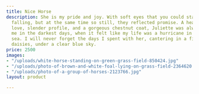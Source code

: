 ```yaml
---
title: Nice Horse
description: She is my pride and joy. With soft eyes that you could stare into forever,
  falling, but at the same time so still, they reflected promise. A heart made of
  love, slender profile, and a gorgeous chestnut coat, Juliette was always there for
  me in the darkest days, when it felt like my life was a hurricane in an endless
  sea. I will never forget the days I spent with her, cantering in a field full of
  daisies, under a clear blue sky.
price: 2500
images:
- "/uploads/white-horse-standing-on-green-grass-field-850424.jpg"
- "/uploads/photo-of-brown-and-white-foal-lying-on-grass-field-2364620.jpg"
- "/uploads/photo-of-a-group-of-horses-2123766.jpg"
layout: product

---
```

